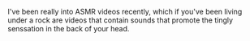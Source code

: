 I've been really into ASMR videos recently, which if you've been living under a rock are videos that contain sounds that promote the tingly senssation in the back of your head. 

